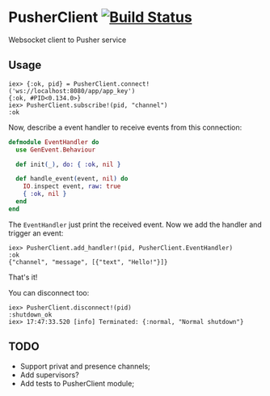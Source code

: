 # PusherClient [![Build Status](https://travis-ci.org/edgurgel/pusher_client.png?branch=master)](https://travis-ci.org/edgurgel/pusher_client)

Websocket client to Pusher service

## Usage

```iex
iex> {:ok, pid} = PusherClient.connect!('ws://localhost:8080/app/app_key')
{:ok, #PID<0.134.0>}
iex> PusherClient.subscribe!(pid, "channel")
:ok
```

Now, describe a event handler to receive events from this connection:

```elixir
defmodule EventHandler do
  use GenEvent.Behaviour

  def init(_), do: { :ok, nil }

  def handle_event(event, nil) do
    IO.inspect event, raw: true
    { :ok, nil }
  end
end
```

The `EventHandler` just print the received event. Now we add the handler and trigger an event:

```iex
iex> PusherClient.add_handler!(pid, PusherClient.EventHandler)
:ok
{"channel", "message", [{"text", "Hello!"}]}
```

That's it!

You can disconnect too:

```iex
iex> PusherClient.disconnect!(pid)
:shutdown_ok
iex> 17:47:33.520 [info] Terminated: {:normal, "Normal shutdown"}
```

## TODO

* Support privat and presence channels;
* Add supervisors?
* Add tests to PusherClient module;
